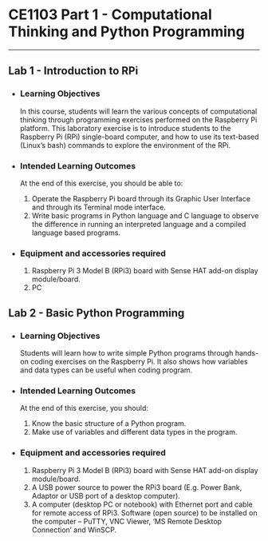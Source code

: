 # **CE1103 Part 1 - Computational Thinking and Python Programming**
---

## **Lab 1 - Introduction to RPi**

* ### Learning Objectives
   In this course, students will learn the various concepts of computational thinking
through programming exercises performed on the Raspberry Pi platform. This
laboratory exercise is to introduce students to the Raspberry Pi (RPi) single-board
computer, and how to use its text-based (Linux’s bash) commands to explore the
environment of the RPi.


* ### Intended Learning Outcomes
   At the end of this exercise, you should be able to:

   1. Operate the Raspberry Pi board through its Graphic User Interface and through its
   Terminal mode interface.
   2. Write basic programs in Python language and C language to observe the difference
   in running an interpreted language and a compiled language based programs.


* ### Equipment and accessories required
   1. Raspberry Pi 3 Model B (RPi3) board with Sense HAT add-on display module/board.
   2. PC


## **Lab 2 - Basic Python Programming**

* ### Learning Objectives
   Students will learn how to write simple Python programs through hands-on coding exercises on the Raspberry Pi. It also shows how variables and data types can be useful when coding program.


* ### Intended Learning Outcomes
   At the end of this exercise, you should:
   1. Know the basic structure of a Python program.
   2. Make use of variables and different data types in the program.


* ### Equipment and accessories required
    1. Raspberry Pi 3 Model B (RPi3) board with Sense HAT add-on display module/board.
    2. A USB power source to power the RPi3 board (E.g. Power Bank, Adaptor or USB port of a desktop computer).
    3. A computer (desktop PC or notebook) with Ethernet port and cable for remote access of RPi3. Software (open source) to be installed on the computer – PuTTY, VNC Viewer, ‘MS Remote Desktop Connection’ and WinSCP.